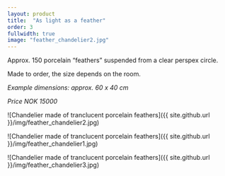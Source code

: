 ```yaml
---
layout: product
title:  "As light as a feather"
order: 3
fullwidth: true
image: "feather_chandelier2.jpg"
---
```


Approx. 150 porcelain “feathers” suspended from a clear perspex circle.

Made to order, the size depends on the room.

*Example dimensions: approx. 60 x 40 cm*

*Price NOK 15000*

![Chandelier made of tranclucent porcelain feathers]({{ site.github.url }}/img/feather_chandelier2.jpg)

![Chandelier made of tranclucent porcelain feathers]({{ site.github.url }}/img/feather_chandelier1.jpg)

![Chandelier made of tranclucent porcelain feathers]({{ site.github.url }}/img/feather_chandelier3.jpg)
